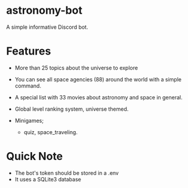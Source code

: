# astronomy-bot

A simple informative Discord bot.


# Features
- More than 25 topics about the universe to explore

- You can see all space agencies (88) around the world with a simple command.

- A special list with 33 movies about astronomy and space in general.

- Global level ranking system, universe themed.

- Minigames;
  - quiz, space_traveling.

# Quick Note

- The bot's token should be stored in a .env
- It uses a SQLite3 database
